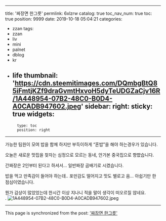 
---
title: '짜장면 한그릇'
permlink: 6xlzrw
catalog: true
toc_nav_num: true
toc: true
position: 9999
date: 2019-10-18 05:04:21
categories:
- zzan
tags:
- zzan
- liv
- mini
- palnet
- dblog
- kr
- life
thumbnail: 'https://cdn.steemitimages.com/DQmbgBtQ85iFmtjKZf9draGvmtHxvoH5dyTeUDGZaCjv16R/1A448954-07B2-48C0-B0D4-A0CADB947602.jpeg'
sidebar:
    right:
        sticky: true
widgets:
    -
        type: toc
        position: right
---


가능한 팀원이 모여 밥을 함께 하지만
부득이하게 “혼밥”을 해야 하는경우가 있습니다.  

오늘은 새로운 맛집을 찾자는 심정으로 
모르는 동네, 안가본 중국집으로 향햤습니다.  

간짜장은 2인부터 된다고 하셔서...
일반짜장 곱배기로 시켰습니다. 

밥을 먹고 만족감이 들어야 하는데..
포만감도 떨어지고 
맛도 별로고
음... 아쉽기만 한 점심이였습니다.  

뭔가 감상이 많았었는데 한시간 이상 지나니 
적을 말이 생각이 떠오르질 않네요.  
. ![1A448954-07B2-48C0-B0D4-A0CADB947602.jpeg](https://cdn.steemitimages.com/DQmbgBtQ85iFmtjKZf9draGvmtHxvoH5dyTeUDGZaCjv16R/1A448954-07B2-48C0-B0D4-A0CADB947602.jpeg)

- - -

This page is synchronized from the post: ['짜장면 한그릇'](https://steemit.com/@kingbit/6xlzrw)
